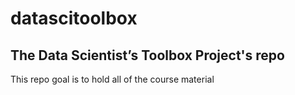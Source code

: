 datascitoolbox
==============

## The Data Scientist’s Toolbox Project's repo

This repo goal is to hold all of the course material